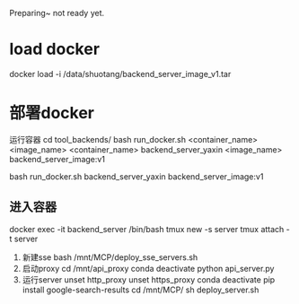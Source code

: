 Preparing~
not ready yet.

# load docker
docker load -i  /data/shuotang/backend_server_image_v1.tar

# 部署docker
运行容器
cd tool_backends/
bash run_docker.sh <container_name> <image_name>
<container_name> backend_server_yaxin
<image_name> backend_server_image:v1

bash run_docker.sh backend_server_yaxin backend_server_image:v1


## 进入容器
docker exec -it backend_server /bin/bash
tmux new -s server
tmux attach -t server

1. 新建sse
bash /mnt/MCP/deploy_sse_servers.sh
2. 启动proxy
cd /mnt/api_proxy
conda deactivate
python api_server.py
3. 运行server
unset http_proxy
unset https_proxy
conda deactivate
pip install google-search-results
cd /mnt/MCP/
sh deploy_server.sh